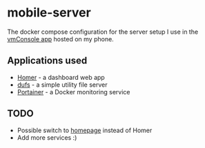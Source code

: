 # mobile-server

The docker compose configuration for the server setup I use in the [vmConsole app](https://github.com/sylirre/vmConsole) hosted on my phone.

## Applications used

- [Homer](https://github.com/bastienwirtz/homer) - a dashboard web app
- [dufs](https://github.com/sigoden/dufs) - a simple utility file server
- [Portainer](https://www.portainer.io/) - a Docker monitoring service

## TODO

- Possible switch to [homepage](https://gethomepage.dev/en/configs/widgets/) instead of Homer
- Add more services :)
